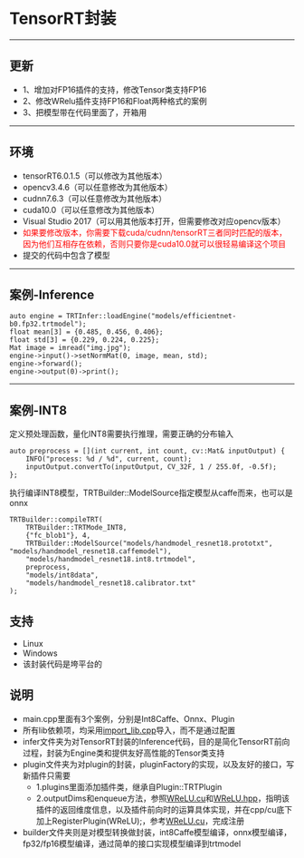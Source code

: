 # TensorRT封装

---


## 更新
* 1、增加对FP16插件的支持，修改Tensor类支持FP16
* 2、修改WRelu插件支持FP16和Float两种格式的案例
* 3、把模型带在代码里面了，开箱用   
---


## 环境
* tensorRT6.0.1.5（可以修改为其他版本）
* opencv3.4.6（可以任意修改为其他版本）
* cudnn7.6.3（可以任意修改为其他版本）
* cuda10.0（可以任意修改为其他版本）
* Visual Studio 2017（可以用其他版本打开，但需要修改对应opencv版本）
* <font color=red>如果要修改版本，你需要下载cuda/cudnn/tensorRT三者同时匹配的版本，因为他们互相存在依赖，否则只要你是cuda10.0就可以很轻易编译这个项目</font>
* 提交的代码中包含了模型
---


## 案例-Inference
```
auto engine = TRTInfer::loadEngine("models/efficientnet-b0.fp32.trtmodel");
float mean[3] = {0.485, 0.456, 0.406};
float std[3] = {0.229, 0.224, 0.225};
Mat image = imread("img.jpg");
engine->input()->setNormMat(0, image, mean, std);
engine->forward();
engine->output(0)->print();
```

---

## 案例-INT8
定义预处理函数，量化INT8需要执行推理，需要正确的分布输入
```
auto preprocess = [](int current, int count, cv::Mat& inputOutput) {
    INFO("process: %d / %d", current, count);
    inputOutput.convertTo(inputOutput, CV_32F, 1 / 255.0f, -0.5f);
};
```

执行编译INT8模型，TRTBuilder::ModelSource指定模型从caffe而来，也可以是onnx
```
TRTBuilder::compileTRT(
    TRTBuilder::TRTMode_INT8, 
    {"fc_blob1"}, 4,
    TRTBuilder::ModelSource("models/handmodel_resnet18.prototxt", "models/handmodel_resnet18.caffemodel"),
    "models/handmodel_resnet18.int8.trtmodel", 
    preprocess, 
    "models/int8data", 
    "models/handmodel_resnet18.calibrator.txt"
);
```


## 支持
* Linux
* Windows
* 该封装代码是垮平台的

## 说明
* main.cpp里面有3个案例，分别是Int8Caffe、Onnx、Plugin
* 所有lib依赖项，均采用[import_lib.cpp](src/import_lib.cpp)导入，而不是通过配置
* infer文件夹为对TensorRT封装的Inference代码，目的是简化TensorRT前向过程，封装为Engine类和提供友好高性能的Tensor类支持
* plugin文件夹为对plugin的封装，pluginFactory的实现，以及友好的接口，写新插件只需要
  * 1.plugins里面添加插件类，继承自Plugin::TRTPlugin
  * 2.outputDims和enqueue方法，参照[WReLU.cu](src/plugin/plugins/WReLU.cu)和[WReLU.hpp](src/plugin/plugins/WReLU.hpp)，指明该插件的返回维度信息，以及插件前向时的运算具体实现，并在cpp/cu底下加上RegisterPlugin(WReLU);，参考[WReLU.cu](src/plugin/plugins/WReLU.cu)，完成注册
* builder文件夹则是对模型转换做封装，int8Caffe模型编译，onnx模型编译，fp32/fp16模型编译，通过简单的接口实现模型编译到trtmodel